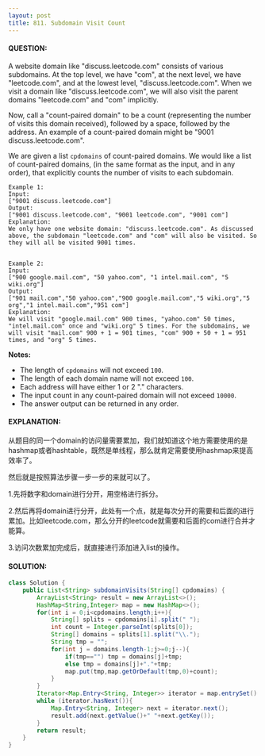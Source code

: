```yaml
---
layout: post
title: 811. Subdomain Visit Count
---
```


#### QUESTION:

A website domain like "discuss.leetcode.com" consists of various subdomains. At the top level, we have "com", at the next level, we have "leetcode.com", and at the lowest level, "discuss.leetcode.com". When we visit a domain like "discuss.leetcode.com", we will also visit the parent domains "leetcode.com" and "com" implicitly.

Now, call a "count-paired domain" to be a count (representing the number of visits this domain received), followed by a space, followed by the address. An example of a count-paired domain might be "9001 discuss.leetcode.com".

We are given a list `cpdomains` of count-paired domains. We would like a list of count-paired domains, (in the same format as the input, and in any order), that explicitly counts the number of visits to each subdomain.

```
Example 1:
Input: 
["9001 discuss.leetcode.com"]
Output: 
["9001 discuss.leetcode.com", "9001 leetcode.com", "9001 com"]
Explanation: 
We only have one website domain: "discuss.leetcode.com". As discussed above, the subdomain "leetcode.com" and "com" will also be visited. So they will all be visited 9001 times.


Example 2:
Input: 
["900 google.mail.com", "50 yahoo.com", "1 intel.mail.com", "5 wiki.org"]
Output: 
["901 mail.com","50 yahoo.com","900 google.mail.com","5 wiki.org","5 org","1 intel.mail.com","951 com"]
Explanation: 
We will visit "google.mail.com" 900 times, "yahoo.com" 50 times, "intel.mail.com" once and "wiki.org" 5 times. For the subdomains, we will visit "mail.com" 900 + 1 = 901 times, "com" 900 + 50 + 1 = 951 times, and "org" 5 times.
```

**Notes:**

- The length of `cpdomains` will not exceed `100`. 
- The length of each domain name will not exceed `100`.
- Each address will have either 1 or 2 "." characters.
- The input count in any count-paired domain will not exceed `10000`.
- The answer output can be returned in any order.

#### EXPLANATION:

从题目的同一个domain的访问量需要累加，我们就知道这个地方需要使用的是hashmap或者hashtable，既然是单线程，那么就肯定需要使用hashmap来提高效率了。

然后就是按照算法步骤一步一步的来就可以了。

1.先将数字和domain进行分开，用空格进行拆分。

2.然后再将domain进行分开，此处有一个点，就是每次分开的需要和后面的进行累加。比如leetcode.com，那么分开的leetcode就需要和后面的com进行合并才能算。

3.访问次数累加完成后，就直接进行添加进入list的操作。

#### SOLUTION:

```java
class Solution {
    public List<String> subdomainVisits(String[] cpdomains) {
        ArrayList<String> result = new ArrayList<>();
        HashMap<String,Integer> map = new HashMap<>();
        for(int i = 0;i<cpdomains.length;i++){
            String[] splits = cpdomains[i].split(" ");
            int count = Integer.parseInt(splits[0]);
            String[] domains = splits[1].split("\\.");
            String tmp = "";
            for(int j = domains.length-1;j>=0;j--){
                if(tmp=="") tmp = domains[j]+tmp;
                else tmp = domains[j]+"."+tmp;
                map.put(tmp,map.getOrDefault(tmp,0)+count);
            }
        }
        Iterator<Map.Entry<String, Integer>> iterator = map.entrySet().iterator();
        while (iterator.hasNext()){
            Map.Entry<String, Integer> next = iterator.next();
            result.add(next.getValue()+" "+next.getKey());
        }
        return result;
    }
}
```

